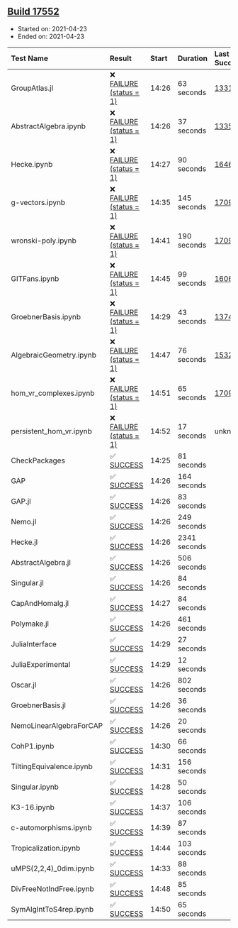## [Build 17552](https://oscarci.mathematik.uni-kl.de/job/oscar/17552/)

* Started on: 2021-04-23
* Ended on: 2021-04-23

| Test Name    | Result | Start | Duration | Last Success | First Failure |
|:-------------|:-------|:------|:---------|:-------------|:--------------|
| GroupAtlas.jl | ❌ [FAILURE (status = 1)](https://oscarci.mathematik.uni-kl.de/job/oscar/17552/artifact/logs/build-17552/GroupAtlas.jl.log) | 14:26 | 63 seconds | [13311](https://oscarci.mathematik.uni-kl.de/job/oscar/13311/) | [13312](https://oscarci.mathematik.uni-kl.de/job/oscar/13312/) |
| AbstractAlgebra.ipynb | ❌ [FAILURE (status = 1)](https://oscarci.mathematik.uni-kl.de/job/oscar/17552/artifact/logs/build-17552/AbstractAlgebra.ipynb.log) | 14:26 | 37 seconds | [13355](https://oscarci.mathematik.uni-kl.de/job/oscar/13355/) | [13356](https://oscarci.mathematik.uni-kl.de/job/oscar/13356/) |
| Hecke.ipynb | ❌ [FAILURE (status = 1)](https://oscarci.mathematik.uni-kl.de/job/oscar/17552/artifact/logs/build-17552/Hecke.ipynb.log) | 14:27 | 90 seconds | [16463](https://oscarci.mathematik.uni-kl.de/job/oscar/16463/) | [16464](https://oscarci.mathematik.uni-kl.de/job/oscar/16464/) |
| g-vectors.ipynb | ❌ [FAILURE (status = 1)](https://oscarci.mathematik.uni-kl.de/job/oscar/17552/artifact/logs/build-17552/g-vectors.ipynb.log) | 14:35 | 145 seconds | [17099](https://oscarci.mathematik.uni-kl.de/job/oscar/17099/) | [17100](https://oscarci.mathematik.uni-kl.de/job/oscar/17100/) |
| wronski-poly.ipynb | ❌ [FAILURE (status = 1)](https://oscarci.mathematik.uni-kl.de/job/oscar/17552/artifact/logs/build-17552/wronski-poly.ipynb.log) | 14:41 | 190 seconds | [17098](https://oscarci.mathematik.uni-kl.de/job/oscar/17098/) | [17099](https://oscarci.mathematik.uni-kl.de/job/oscar/17099/) |
| GITFans.ipynb | ❌ [FAILURE (status = 1)](https://oscarci.mathematik.uni-kl.de/job/oscar/17552/artifact/logs/build-17552/GITFans.ipynb.log) | 14:45 | 99 seconds | [16068](https://oscarci.mathematik.uni-kl.de/job/oscar/16068/) | [16069](https://oscarci.mathematik.uni-kl.de/job/oscar/16069/) |
| GroebnerBasis.ipynb | ❌ [FAILURE (status = 1)](https://oscarci.mathematik.uni-kl.de/job/oscar/17552/artifact/logs/build-17552/GroebnerBasis.ipynb.log) | 14:29 | 43 seconds | [13748](https://oscarci.mathematik.uni-kl.de/job/oscar/13748/) | [13749](https://oscarci.mathematik.uni-kl.de/job/oscar/13749/) |
| AlgebraicGeometry.ipynb | ❌ [FAILURE (status = 1)](https://oscarci.mathematik.uni-kl.de/job/oscar/17552/artifact/logs/build-17552/AlgebraicGeometry.ipynb.log) | 14:47 | 76 seconds | [15322](https://oscarci.mathematik.uni-kl.de/job/oscar/15322/) | [15323](https://oscarci.mathematik.uni-kl.de/job/oscar/15323/) |
| hom_vr_complexes.ipynb | ❌ [FAILURE (status = 1)](https://oscarci.mathematik.uni-kl.de/job/oscar/17552/artifact/logs/build-17552/hom_vr_complexes.ipynb.log) | 14:51 | 65 seconds | [17099](https://oscarci.mathematik.uni-kl.de/job/oscar/17099/) | [17100](https://oscarci.mathematik.uni-kl.de/job/oscar/17100/) |
| persistent_hom_vr.ipynb | ❌ [FAILURE (status = 1)](https://oscarci.mathematik.uni-kl.de/job/oscar/17552/artifact/logs/build-17552/persistent_hom_vr.ipynb.log) | 14:52 | 17 seconds | unknown | unknown |
| CheckPackages | ✅ [SUCCESS](https://oscarci.mathematik.uni-kl.de/job/oscar/17552/artifact/logs/build-17552/CheckPackages.log) | 14:25 | 81 seconds |  |  |
| GAP | ✅ [SUCCESS](https://oscarci.mathematik.uni-kl.de/job/oscar/17552/artifact/logs/build-17552/GAP.log) | 14:26 | 164 seconds |  |  |
| GAP.jl | ✅ [SUCCESS](https://oscarci.mathematik.uni-kl.de/job/oscar/17552/artifact/logs/build-17552/GAP.jl.log) | 14:26 | 83 seconds |  |  |
| Nemo.jl | ✅ [SUCCESS](https://oscarci.mathematik.uni-kl.de/job/oscar/17552/artifact/logs/build-17552/Nemo.jl.log) | 14:26 | 249 seconds |  |  |
| Hecke.jl | ✅ [SUCCESS](https://oscarci.mathematik.uni-kl.de/job/oscar/17552/artifact/logs/build-17552/Hecke.jl.log) | 14:26 | 2341 seconds |  |  |
| AbstractAlgebra.jl | ✅ [SUCCESS](https://oscarci.mathematik.uni-kl.de/job/oscar/17552/artifact/logs/build-17552/AbstractAlgebra.jl.log) | 14:26 | 506 seconds |  |  |
| Singular.jl | ✅ [SUCCESS](https://oscarci.mathematik.uni-kl.de/job/oscar/17552/artifact/logs/build-17552/Singular.jl.log) | 14:26 | 84 seconds |  |  |
| CapAndHomalg.jl | ✅ [SUCCESS](https://oscarci.mathematik.uni-kl.de/job/oscar/17552/artifact/logs/build-17552/CapAndHomalg.jl.log) | 14:27 | 84 seconds |  |  |
| Polymake.jl | ✅ [SUCCESS](https://oscarci.mathematik.uni-kl.de/job/oscar/17552/artifact/logs/build-17552/Polymake.jl.log) | 14:26 | 461 seconds |  |  |
| JuliaInterface | ✅ [SUCCESS](https://oscarci.mathematik.uni-kl.de/job/oscar/17552/artifact/logs/build-17552/JuliaInterface.log) | 14:29 | 27 seconds |  |  |
| JuliaExperimental | ✅ [SUCCESS](https://oscarci.mathematik.uni-kl.de/job/oscar/17552/artifact/logs/build-17552/JuliaExperimental.log) | 14:29 | 12 seconds |  |  |
| Oscar.jl | ✅ [SUCCESS](https://oscarci.mathematik.uni-kl.de/job/oscar/17552/artifact/logs/build-17552/Oscar.jl.log) | 14:26 | 802 seconds |  |  |
| GroebnerBasis.jl | ✅ [SUCCESS](https://oscarci.mathematik.uni-kl.de/job/oscar/17552/artifact/logs/build-17552/GroebnerBasis.jl.log) | 14:26 | 36 seconds |  |  |
| NemoLinearAlgebraForCAP | ✅ [SUCCESS](https://oscarci.mathematik.uni-kl.de/job/oscar/17552/artifact/logs/build-17552/NemoLinearAlgebraForCAP.log) | 14:26 | 20 seconds |  |  |
| CohP1.ipynb | ✅ [SUCCESS](https://oscarci.mathematik.uni-kl.de/job/oscar/17552/artifact/logs/build-17552/CohP1.ipynb.log) | 14:30 | 66 seconds |  |  |
| TiltingEquivalence.ipynb | ✅ [SUCCESS](https://oscarci.mathematik.uni-kl.de/job/oscar/17552/artifact/logs/build-17552/TiltingEquivalence.ipynb.log) | 14:31 | 156 seconds |  |  |
| Singular.ipynb | ✅ [SUCCESS](https://oscarci.mathematik.uni-kl.de/job/oscar/17552/artifact/logs/build-17552/Singular.ipynb.log) | 14:28 | 50 seconds |  |  |
| K3-16.ipynb | ✅ [SUCCESS](https://oscarci.mathematik.uni-kl.de/job/oscar/17552/artifact/logs/build-17552/K3-16.ipynb.log) | 14:37 | 106 seconds |  |  |
| c-automorphisms.ipynb | ✅ [SUCCESS](https://oscarci.mathematik.uni-kl.de/job/oscar/17552/artifact/logs/build-17552/c-automorphisms.ipynb.log) | 14:39 | 87 seconds |  |  |
| Tropicalization.ipynb | ✅ [SUCCESS](https://oscarci.mathematik.uni-kl.de/job/oscar/17552/artifact/logs/build-17552/Tropicalization.ipynb.log) | 14:44 | 103 seconds |  |  |
| uMPS(2,2,4)_0dim.ipynb | ✅ [SUCCESS](https://oscarci.mathematik.uni-kl.de/job/oscar/17552/artifact/logs/build-17552/uMPS-2-2-4-_0dim.ipynb.log) | 14:33 | 88 seconds |  |  |
| DivFreeNotIndFree.ipynb | ✅ [SUCCESS](https://oscarci.mathematik.uni-kl.de/job/oscar/17552/artifact/logs/build-17552/DivFreeNotIndFree.ipynb.log) | 14:48 | 85 seconds |  |  |
| SymAlgIntToS4rep.ipynb | ✅ [SUCCESS](https://oscarci.mathematik.uni-kl.de/job/oscar/17552/artifact/logs/build-17552/SymAlgIntToS4rep.ipynb.log) | 14:50 | 65 seconds |  |  |
